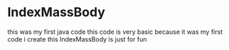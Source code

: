 # IndexMassBody
this was my first java code
this code is very basic because it was my first code
i create this IndexMassBody is just for fun 
